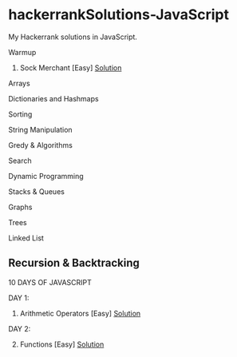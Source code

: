 # hackerrankSolutions-JavaScript
My Hackerrank solutions in JavaScript. 

Warmup

1. Sock Merchant [Easy]                                                              [Solution](https://github.com/marlona/hackerrankSolutions-JavaScript/blob/master/Warmup/sockmerchant.js)


Arrays


Dictionaries and Hashmaps


Sorting


String Manipulation


Gredy & Algorithms


Search


Dynamic Programming


Stacks & Queues


Graphs


Trees


Linked List


Recursion & Backtracking
-------------------------------------------------------------------------------------------------

10 DAYS OF JAVASCRIPT

DAY 1:

1. Arithmetic Operators [Easy]                                                              [Solution](https://github.com/Marlona/hackerrankSolutions-JavaScript/tree/master/10DaysofJS/Day1/ArithmeticOperators.js)

DAY 2:

2. Functions [Easy]                                                              [Solution](https://github.com/Marlona/hackerrankSolutions-JavaScript/tree/master/10DaysofJS/Day2/functions.js)
